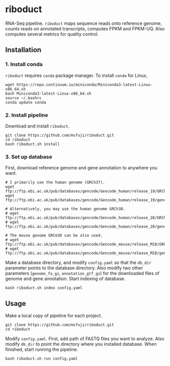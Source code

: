 # riboduct
RNA-Seq pipeline. `riboduct` maps sequence reads onto reference genome, counts
reads on annotated transcripts, computes FPKM and FPKM-UQ. Also computes
several metrics for quality control.

## Installation
### 1. Install conda
`riboduct` requires `conda` package manager. To install `conda` for Linux,
```
wget https://repo.continuum.io/miniconda/Miniconda3-latest-Linux-x86_64.sh
bash Miniconda3-latest-Linux-x86_64.sh
source ~/.bashrc
conda update conda
```

### 2. Install pipeline
Download and install `riboduct`.
```
git clone https://github.com/msfuji/riboduct.git
cd riboduct
bash riboduct.sh install
```

### 3. Set up database
First, download reference genome and gene annotation to anywhere you want.
```
# I primarily use the human genome (GRCh37).
wget ftp://ftp.ebi.ac.uk/pub/databases/gencode/Gencode_human/release_19/GRCh37.p13.genome.fa.gz
wget ftp://ftp.ebi.ac.uk/pub/databases/gencode/Gencode_human/release_19/gencode.v19.annotation.gtf.gz

# Alternatively, you may use the human genome GRCh38.
# wget ftp://ftp.ebi.ac.uk/pub/databases/gencode/Gencode_human/release_28/GRCh38.p12.genome.fa.gz
# wget ftp://ftp.ebi.ac.uk/pub/databases/gencode/Gencode_human/release_28/gencode.v28.annotation.gtf.gz

# The mouse genome GRCm38 can be also used.
# wget ftp://ftp.ebi.ac.uk/pub/databases/gencode/Gencode_mouse/release_M18/GRCm38.p6.genome.fa.gz
# wget ftp://ftp.ebi.ac.uk/pub/databases/gencode/Gencode_mouse/release_M18/gencode.vM18.annotation.gtf.gz
```
Make a database directory, and modify `config.yaml` so that the `db_dir`
parameter points to the database directory. Also modify two other parameters
(`genome_fa_gz`, `annotation_gtf_gz`) for the downloaded files of genome and
gene annotation. Start indexing of database.
```
bash riboduct.sh index config.yaml
```

## Usage
Make a local copy of pipeline for each project.
```
git clone https://github.com/msfuji/riboduct.git
cd riboduct
```
Modify `config.yaml`. First, add path of FASTQ files you want to analyze.
Also modify `db_dir` to point the directory where you installed database.
When finished, start running the pipeline.
```
bash riboduct.sh run config.yaml
```

